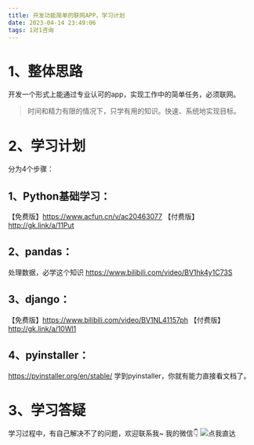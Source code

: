 ```yaml
---
title: 开发功能简单的联网APP，学习计划
date: 2023-04-14 23:49:06
tags: 1对1咨询
---
```


# 1、整体思路

开发一个形式上能通过专业认可的app，实现工作中的简单任务，必须联网。

> 时间和精力有限的情况下，只学有用的知识。快速、系统地实现目标。

# 2、学习计划

分为4个步骤：

## 1、Python基础学习：
【免费版】https://www.acfun.cn/v/ac20463077
【付费版】http://gk.link/a/11Put

## 2、pandas：
处理数据，必学这个知识
https://www.bilibili.com/video/BV1hk4y1C73S

## 3、django：
【免费版】https://www.bilibili.com/video/BV1NL41157ph
【付费版】http://gk.link/a/10Wl1

## 4、pyinstaller：

https://pyinstaller.org/en/stable/
学到pyinstaller，你就有能力直接看文档了。

# 3、学习答疑
学习过程中，有自己解决不了的问题，欢迎联系我~
我的微信👇
![点我直达](https://www.python-office.com/assets/img/qr-code.b0c382a8.jpg)